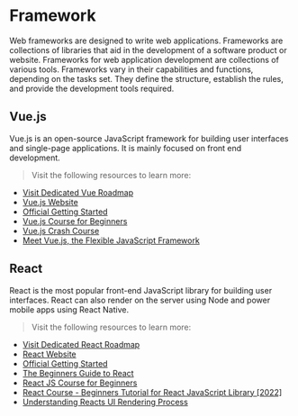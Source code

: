 # Framework

Web frameworks are designed to write web applications. Frameworks are collections of libraries that aid in the development of a software product or website. Frameworks for web application development are collections of various tools. Frameworks vary in their capabilities and functions, depending on the tasks set. They define the structure, establish the rules, and provide the development tools required.

## Vue.js

Vue.js is an open-source JavaScript framework for building user interfaces and single-page applications. It is mainly focused on front end development.

> Visit the following resources to learn more:

-   [Visit Dedicated Vue Roadmap](https://roadmap.sh/vue)
-   [Vue.js Website](https://vuejs.org/)
-   [Official Getting Started](https://vuejs.org/v2/guide/)
-   [Vue.js Course for Beginners](https://www.youtube.com/watch?v=FXpIoQ_rT_c)
-   [Vue.js Crash Course](https://www.youtube.com/watch?v=qZXt1Aom3Cs)
-   [Meet Vue.js, the Flexible JavaScript Framework](https://thenewstack.io/meet-vue-js-flexible-javascript-framework/)

## React

React is the most popular front-end JavaScript library for building user interfaces. React can also render on the server using Node and power mobile apps using React Native.

> Visit the following resources to learn more:

-   [Visit Dedicated React Roadmap](https://roadmap.sh/react)
-   [React Website](https://react.dev/)
-   [Official Getting Started](https://react.dev/learn/tutorial-tic-tac-toe)
-   [The Beginners Guide to React](https://egghead.io/courses/the-beginner-s-guide-to-react)
-   [React JS Course for Beginners](https://www.youtube.com/watch?v=nTeuhbP7wdE)
-   [React Course - Beginners Tutorial for React JavaScript Library [2022]](https://www.youtube.com/watch?v=bMknfKXIFA8)
-   [Understanding Reacts UI Rendering Process](https://www.youtube.com/watch?v=i793Qm6kv3U)
